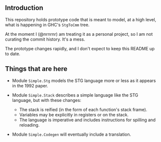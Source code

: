 ## Introduction

This repository holds prototype code that is meant to model, at a high
level, what is happening in GHC's `StgToCmm` tree.

At the moment I (@nrnrnr) am treating it as a personal project, so I
am not curating the commit history.  It's a mess.

The prototype changes rapidly, and I don't expect to keep this README
up to date.

## Things that are here

  - Module `Simple.Stg` models the STG language more or less as it
    appears in the 1992 paper.

  - Module `Simple.Stack` describes a simple language like the STG
    language, but with these changes:

      * The stack is reified (in the form of each function's stack frame).
      * Variables may be explicitly in registers or on the stack.
      * The language is imperative and includes instructions for
        spilling and reloading.

  - Module `Simple.Codegen` will eventually include a translation.

